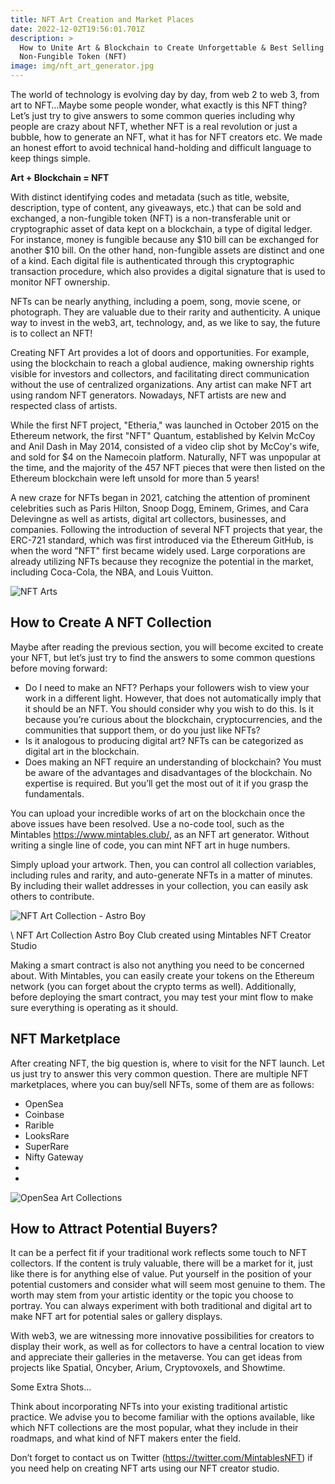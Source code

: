 ```yaml
---
title: NFT Art Creation and Market Places
date: 2022-12-02T19:56:01.701Z
description: >
  How to Unite Art & Blockchain to Create Unforgettable & Best Selling
  Non-Fungible Token (NFT)
image: img/nft_art_generator.jpg
---
```

The world of technology is evolving day by day, from web 2 to web 3, from art to NFT…Maybe some people wonder, what exactly is this NFT thing? Let’s just try to give answers to some common queries including why people are crazy about NFT, whether NFT is a real revolution or just a bubble, how to generate an NFT, what it has for NFT creators etc. We made an honest effort to avoid technical hand-holding and difficult language to keep things simple.

**Art + Blockchain = NFT**

With distinct identifying codes and metadata (such as title, website, description, type of content, any giveaways, etc.) that can be sold and exchanged, a non-fungible token (NFT) is a non-transferable unit or cryptographic asset of data kept on a blockchain, a type of digital ledger. For instance, money is fungible because any $10 bill can be exchanged for another $10 bill. On the other hand, non-fungible assets are distinct and one of a kind. Each digital file is authenticated through this cryptographic transaction procedure, which also provides a digital signature that is used to monitor NFT ownership.

NFTs can be nearly anything, including a poem, song, movie scene, or photograph. They are valuable due to their rarity and authenticity. A unique way to invest in the web3, art, technology, and, as we like to say, the future is to collect an NFT!

Creating NFT Art provides a lot of doors and opportunities. For example, using the blockchain to reach a global audience, making ownership rights visible for investors and collectors, and facilitating direct communication without the use of centralized organizations. Any artist can make NFT art using random NFT generators. Nowadays, NFT artists are new and respected class of artists.

While the first NFT project, "Etheria," was launched in October 2015 on the Ethereum network, the first "NFT" Quantum, established by Kelvin McCoy and Anil Dash in May 2014, consisted of a video clip shot by McCoy's wife, and sold for $4 on the Namecoin platform. Naturally, NFT was unpopular at the time, and the majority of the 457 NFT pieces that were then listed on the Ethereum blockchain were left unsold for more than 5 years! 

A new craze for NFTs began in 2021, catching the attention of prominent celebrities such as Paris Hilton, Snoop Dogg, Eminem, Grimes, and Cara Delevingne as well as artists, digital art collectors, businesses, and companies. Following the introduction of several NFT projects that year, the ERC-721 standard, which was first introduced via the Ethereum GitHub, is when the word "NFT" first became widely used. Large corporations are already utilizing NFTs because they recognize the potential in the market, including Coca-Cola, the NBA, and Louis Vuitton.

![NFT Arts](img/nft_arts.png "NFT Arts")

## How to Create A NFT Collection

Maybe after reading the previous section, you will become excited to create your NFT, but let’s just try to find the answers to some common questions before moving forward:

* Do I need to make an NFT? Perhaps your followers wish to view your work in a different light. However, that does not automatically imply that it should be an NFT. You should consider why you wish to do this. Is it because you’re curious about the blockchain, cryptocurrencies, and the communities that support them, or do you just like NFTs?
* Is it analogous to producing digital art? NFTs can be categorized as digital art in the blockchain.
* Does making an NFT require an understanding of blockchain? You must be aware of the advantages and disadvantages of the blockchain. No expertise is required. But you’ll get the most out of it if you grasp the fundamentals.

You can upload your incredible works of art on the blockchain once the above issues have been resolved. Use a no-code tool, such as the Mintables <https://www.mintables.club/>, as an NFT art generator. Without writing a single line of code, you can mint NFT art in huge numbers.

Simply upload your artwork. Then, you can control all collection variables, including rules and rarity, and auto-generate NFTs in a matter of minutes. By including their wallet addresses in your collection, you can easily ask others to contribute.

![NFT Art Collection - Astro Boy](img/nft_art_collection_astroboy.png "NFT Art Collection - Astro Boy")

\    N﻿FT Art Collection Astro Boy Club created using Mintables NFT Creator Studio               

Making a smart contract is also not anything you need to be concerned about. With Mintables, you can easily create your tokens on the Ethereum network (you can forget about the crypto terms as well). Additionally, before deploying the smart contract, you may test your mint flow to make sure everything is operating as it should.   

## NFT Marketplace

After creating NFT, the big question is, where to visit for the NFT launch. Let us just try to answer this very common question. There are multiple NFT marketplaces, where you can buy/sell NFTs, some of them are as follows:

* OpenSea
* C﻿oinbase
* Rarible
* L﻿ooksRare
* S﻿uperRare
* N﻿ifty Gateway
*
*

![OpenSea Art Collections](img/opensea_art_collections.png "OpenSea Art Collections")

## How to Attract Potential Buyers?

It can be a perfect fit if your traditional work reflects some touch to NFT collectors. If the content is truly valuable, there will be a market for it, just like there is for anything else of value. Put yourself in the position of your potential customers and consider what will seem most genuine to them. The worth may stem from your artistic identity or the topic you choose to portray. You can always experiment with both traditional and digital art to make NFT art for potential sales or gallery displays.

With web3, we are witnessing more innovative possibilities for creators to display their work, as well as for collectors to have a central location to view and appreciate their galleries in the metaverse. You can get ideas from projects like Spatial, Oncyber, Arium, Cryptovoxels, and Showtime.

Some Extra Shots…

Think about incorporating NFTs into your existing traditional artistic practice. We advise you to become familiar with the options available, like which NFT collections are the most popular, what they include in their roadmaps, and what kind of NFT makers enter the field.

Don’t forget to contact us on Twitter (<https://twitter.com/MintablesNFT>) if you need help on creating NFT arts using our NFT creator studio.